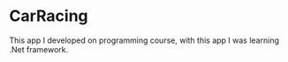 # CarRacing
This app I developed on programming course, with this app I was learning .Net framework.